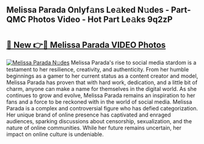 ## Melissa Parada Onlyf𝚊ns Le𝚊ked N𝚞des - Part-QMC Photos Video - Hot Part Le𝚊ks 9q2zP

# <h2><a href="http://ac10044.deff.icu/?id=Melissa+Parada">🔗 New 👉🔴 Melissa Parada VIDEO Photos</a></h2>

[![Melissa Parada N𝚞des](https://i.imgur.com/rIISA9y.gif)](http://ac10044.deff.icu/?id=Melissa+Parada)
Melissa Parada's rise to social media stardom is a testament to her resilience, creativity, and authenticity. From her humble beginnings as a gamer to her current status as a content creator and model, Melissa Parada has proven that with hard work, dedication, and a little bit of charm, anyone can make a name for themselves in the digital world. As she continues to grow and evolve, Melissa Parada remains an inspiration to her fans and a force to be reckoned with in the world of social media. Melissa Parada is a complex and controversial figure who has defied categorization. Her unique brand of online presence has captivated and enraged audiences, sparking discussions about censorship, sexualization, and the nature of online communities. While her future remains uncertain, her impact on online culture is undeniable.
